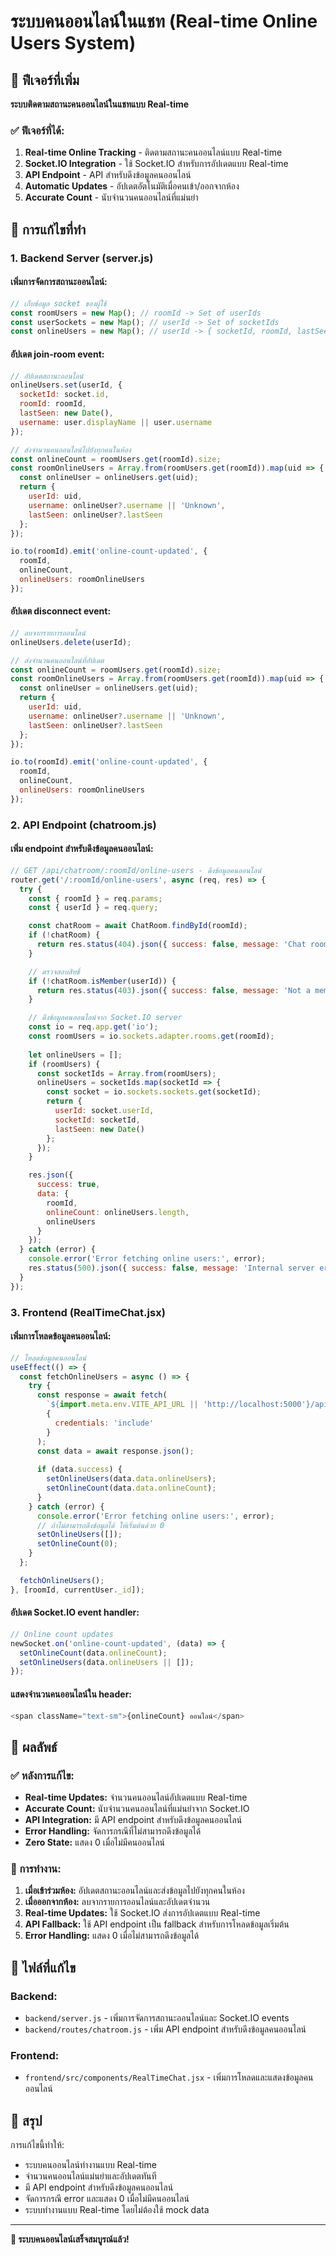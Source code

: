 # ระบบคนออนไลน์ในแชท (Real-time Online Users System)

## 🎯 ฟีเจอร์ที่เพิ่ม

**ระบบติดตามสถานะคนออนไลน์ในแชทแบบ Real-time**

### ✅ ฟีเจอร์ที่ได้:
1. **Real-time Online Tracking** - ติดตามสถานะคนออนไลน์แบบ Real-time
2. **Socket.IO Integration** - ใช้ Socket.IO สำหรับการอัปเดตแบบ Real-time
3. **API Endpoint** - API สำหรับดึงข้อมูลคนออนไลน์
4. **Automatic Updates** - อัปเดตอัตโนมัติเมื่อคนเข้า/ออกจากห้อง
5. **Accurate Count** - นับจำนวนคนออนไลน์ที่แม่นยำ

## 🔧 การแก้ไขที่ทำ

### 1. Backend Server (server.js)

#### เพิ่มการจัดการสถานะออนไลน์:
```javascript
// เก็บข้อมูล socket ของผู้ใช้
const roomUsers = new Map(); // roomId -> Set of userIds
const userSockets = new Map(); // userId -> Set of socketIds
const onlineUsers = new Map(); // userId -> { socketId, roomId, lastSeen }
```

#### อัปเดต join-room event:
```javascript
// อัปเดตสถานะออนไลน์
onlineUsers.set(userId, {
  socketId: socket.id,
  roomId: roomId,
  lastSeen: new Date(),
  username: user.displayName || user.username
});

// ส่งจำนวนคนออนไลน์ไปยังทุกคนในห้อง
const onlineCount = roomUsers.get(roomId).size;
const roomOnlineUsers = Array.from(roomUsers.get(roomId)).map(uid => {
  const onlineUser = onlineUsers.get(uid);
  return {
    userId: uid,
    username: onlineUser?.username || 'Unknown',
    lastSeen: onlineUser?.lastSeen
  };
});

io.to(roomId).emit('online-count-updated', {
  roomId,
  onlineCount,
  onlineUsers: roomOnlineUsers
});
```

#### อัปเดต disconnect event:
```javascript
// ลบจากรายการออนไลน์
onlineUsers.delete(userId);

// ส่งจำนวนคนออนไลน์ที่อัปเดต
const onlineCount = roomUsers.get(roomId).size;
const roomOnlineUsers = Array.from(roomUsers.get(roomId)).map(uid => {
  const onlineUser = onlineUsers.get(uid);
  return {
    userId: uid,
    username: onlineUser?.username || 'Unknown',
    lastSeen: onlineUser?.lastSeen
  };
});

io.to(roomId).emit('online-count-updated', {
  roomId,
  onlineCount,
  onlineUsers: roomOnlineUsers
});
```

### 2. API Endpoint (chatroom.js)

#### เพิ่ม endpoint สำหรับดึงข้อมูลคนออนไลน์:
```javascript
// GET /api/chatroom/:roomId/online-users - ดึงข้อมูลคนออนไลน์
router.get('/:roomId/online-users', async (req, res) => {
  try {
    const { roomId } = req.params;
    const { userId } = req.query;

    const chatRoom = await ChatRoom.findById(roomId);
    if (!chatRoom) {
      return res.status(404).json({ success: false, message: 'Chat room not found' });
    }

    // ตรวจสอบสิทธิ์
    if (!chatRoom.isMember(userId)) {
      return res.status(403).json({ success: false, message: 'Not a member of this chat room' });
    }

    // ดึงข้อมูลคนออนไลน์จาก Socket.IO server
    const io = req.app.get('io');
    const roomUsers = io.sockets.adapter.rooms.get(roomId);
    
    let onlineUsers = [];
    if (roomUsers) {
      const socketIds = Array.from(roomUsers);
      onlineUsers = socketIds.map(socketId => {
        const socket = io.sockets.sockets.get(socketId);
        return {
          userId: socket.userId,
          socketId: socketId,
          lastSeen: new Date()
        };
      });
    }

    res.json({
      success: true,
      data: {
        roomId,
        onlineCount: onlineUsers.length,
        onlineUsers
      }
    });
  } catch (error) {
    console.error('Error fetching online users:', error);
    res.status(500).json({ success: false, message: 'Internal server error' });
  }
});
```

### 3. Frontend (RealTimeChat.jsx)

#### เพิ่มการโหลดข้อมูลคนออนไลน์:
```javascript
// โหลดข้อมูลคนออนไลน์
useEffect(() => {
  const fetchOnlineUsers = async () => {
    try {
      const response = await fetch(
        `${import.meta.env.VITE_API_URL || 'http://localhost:5000'}/api/chatroom/${roomId}/online-users?userId=${currentUser._id}`,
        {
          credentials: 'include'
        }
      );
      const data = await response.json();
      
      if (data.success) {
        setOnlineUsers(data.data.onlineUsers);
        setOnlineCount(data.data.onlineCount);
      }
    } catch (error) {
      console.error('Error fetching online users:', error);
      // ถ้าไม่สามารถดึงข้อมูลได้ ให้เริ่มต้นด้วย 0
      setOnlineUsers([]);
      setOnlineCount(0);
    }
  };

  fetchOnlineUsers();
}, [roomId, currentUser._id]);
```

#### อัปเดต Socket.IO event handler:
```javascript
// Online count updates
newSocket.on('online-count-updated', (data) => {
  setOnlineCount(data.onlineCount);
  setOnlineUsers(data.onlineUsers || []);
});
```

#### แสดงจำนวนคนออนไลน์ใน header:
```javascript
<span className="text-sm">{onlineCount} ออนไลน์</span>
```

## 🎯 ผลลัพธ์

### ✅ หลังการแก้ไข:
- **Real-time Updates:** จำนวนคนออนไลน์อัปเดตแบบ Real-time
- **Accurate Count:** นับจำนวนคนออนไลน์ที่แม่นยำจาก Socket.IO
- **API Integration:** มี API endpoint สำหรับดึงข้อมูลคนออนไลน์
- **Error Handling:** จัดการกรณีที่ไม่สามารถดึงข้อมูลได้
- **Zero State:** แสดง 0 เมื่อไม่มีคนออนไลน์

### 🔧 การทำงาน:
1. **เมื่อเข้าร่วมห้อง:** อัปเดตสถานะออนไลน์และส่งข้อมูลไปยังทุกคนในห้อง
2. **เมื่อออกจากห้อง:** ลบจากรายการออนไลน์และอัปเดตจำนวน
3. **Real-time Updates:** ใช้ Socket.IO ส่งการอัปเดตแบบ Real-time
4. **API Fallback:** ใช้ API endpoint เป็น fallback สำหรับการโหลดข้อมูลเริ่มต้น
5. **Error Handling:** แสดง 0 เมื่อไม่สามารถดึงข้อมูลได้

## 📁 ไฟล์ที่แก้ไข

### Backend:
- `backend/server.js` - เพิ่มการจัดการสถานะออนไลน์และ Socket.IO events
- `backend/routes/chatroom.js` - เพิ่ม API endpoint สำหรับดึงข้อมูลคนออนไลน์

### Frontend:
- `frontend/src/components/RealTimeChat.jsx` - เพิ่มการโหลดและแสดงข้อมูลคนออนไลน์

## 🎉 สรุป

การแก้ไขนี้ทำให้:
- ระบบคนออนไลน์ทำงานแบบ Real-time
- จำนวนคนออนไลน์แม่นยำและอัปเดตทันที
- มี API endpoint สำหรับดึงข้อมูลคนออนไลน์
- จัดการกรณี error และแสดง 0 เมื่อไม่มีคนออนไลน์
- ระบบทำงานแบบ Real-time โดยไม่ต้องใช้ mock data

---

**🎉 ระบบคนออนไลน์เสร็จสมบูรณ์แล้ว!**
